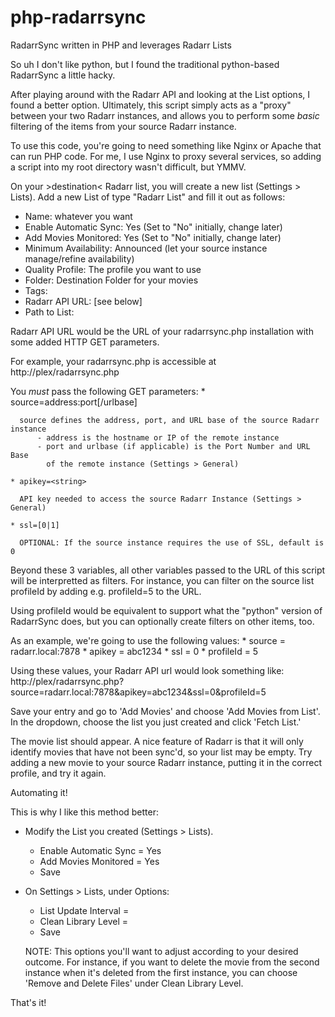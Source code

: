 # php-radarrsync
RadarrSync written in PHP and leverages Radarr Lists

So uh I don't like python, but I found the traditional python-based RadarrSync a little hacky.

After playing around with the Radarr API and looking at the List options, I found a better option.  Ultimately, this script simply acts as a "proxy" between your two Radarr instances, and allows you to perform some _basic_ filtering of the items from your source Radarr instance.

To use this code, you're going to need something like Nginx or Apache that can run PHP code.  For me, I use Nginx to proxy several services, so adding a script into my root directory wasn't difficult, but YMMV.

On your >destination< Radarr list, you will create a new list (Settings > Lists).  Add a new List of type "Radarr List" and fill it out as follows:

  * Name:  whatever you want
  * Enable Automatic Sync: Yes  (Set to "No" initially, change later)
  * Add Movies Monitored: Yes  (Set to "No" initially, change later)
  * Minimum Availability: Announced   (let your source instance manage/refine availability)
  * Quality Profile: The profile you want to use
  * Folder: Destination Folder for your movies
  * Tags: <blank>
  * Radarr API URL:  [see below]
  * Path to List: <blank>
  
Radarr API URL would be the URL of your radarrsync.php installation with some added HTTP GET parameters.

  For example, your radarrsync.php is accessible at http://plex/radarrsync.php
  
  You _must_ pass the following GET parameters:
    * source=address:port[/urlbase]
    
      source defines the address, port, and URL base of the source Radarr instance
          - address is the hostname or IP of the remote instance
          - port and urlbase (if applicable) is the Port Number and URL Base
            of the remote instance (Settings > General)
        
    * apikey=<string>
    
      API key needed to access the source Radarr Instance (Settings > General)
    
    * ssl=[0|1]
      
      OPTIONAL: If the source instance requires the use of SSL, default is 0
    
  Beyond these 3 variables, all other variables passed to the URL of this script will be
  interpretted as filters.  For instance, you can filter on the source list profileId
  by adding e.g. profileId=5 to the URL.

  Using profileId would be equivalent to support what the "python" version of
  RadarrSync does, but you can optionally create filters on other items, too.
  
  As an example, we're going to use the following values:
    * source = radarr.local:7878
    * apikey = abc1234
    * ssl = 0
    * profileId = 5
  
  Using these values, your Radarr API url would look something like:  http://plex/radarrsync.php?source=radarr.local:7878&apikey=abc1234&ssl=0&profileId=5
  
Save your entry and go to 'Add Movies' and choose 'Add Movies from List'.  In the dropdown, choose the list you just created and click 'Fetch List.'

The movie list should appear.  A nice feature of Radarr is that it will only identify movies that have not been sync'd, so your list may be empty.  Try adding a new movie to your source Radarr instance, putting it in the correct profile, and try it again.

Automating it!

This is why I like this method better:

  * Modify the List you created (Settings > Lists).
      - Enable Automatic Sync = Yes
      - Add Movies Monitored = Yes
      - Save
  
  * On Settings > Lists, under Options:
      - List Update Interval = <number of minutes>
      - Clean Library Level = <pick an option>
      - Save
  
      NOTE:  This options you'll want to adjust according to your desired outcome.  For instance, if you want to delete the movie from the second instance when it's deleted from the first instance, you can choose 'Remove and Delete Files' under Clean Library Level.
      
That's it!


